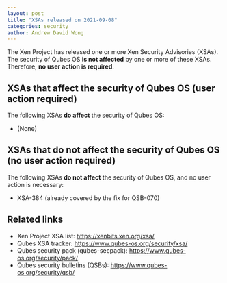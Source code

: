 ```yaml
---
layout: post
title: "XSAs released on 2021-09-08"
categories: security
author: Andrew David Wong
---
```


The Xen Project has released one or more Xen Security Advisories (XSAs).
The security of Qubes OS **is not affected** by one or more of these XSAs.
Therefore, **no user action is required**.


XSAs that affect the security of Qubes OS (user action required)
----------------------------------------------------------------

The following XSAs **do affect** the security of Qubes OS:

 - (None)


XSAs that do not affect the security of Qubes OS (no user action required)
--------------------------------------------------------------------------

The following XSAs **do not affect** the security of Qubes OS, and no user action is necessary:

 - XSA-384 (already covered by the fix for QSB-070)


Related links
-------------

 - Xen Project XSA list: <https://xenbits.xen.org/xsa/>
 - Qubes XSA tracker: <https://www.qubes-os.org/security/xsa/>
 - Qubes security pack (qubes-secpack): <https://www.qubes-os.org/security/pack/>
 - Qubes security bulletins (QSBs): <https://www.qubes-os.org/security/qsb/>

